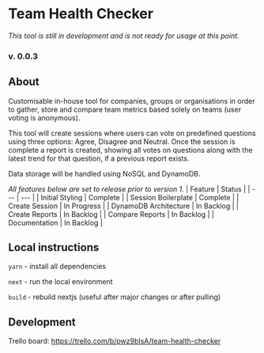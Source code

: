 # Team Health Checker
_This tool is still in development and is not ready for usage at this point._

### v. 0.0.3

## About

Customisable in-house tool for companies, groups or organisations in order to gather, store and compare team metrics based solely on teams (user voting is anonymous).

This tool will create sessions where users can vote on predefined questions using three options: Agree, Disagree and Neutral.
Once the session is complete a report is created, showing all votes on questions along with the latest trend for that question, if a previous report exists.

Data storage will be handled using NoSQL and DynamoDB.

_All features below are set to release prior to version 1._
| Feature | Status |
| --- | --- |
| Initial Styling | Complete |
|  Session Boilerplate | Complete |
| Create Session | In Progress |
| DynamoDB Architecture | In Backlog |
| Create Reports | In Backlog |
| Compare Reports | In Backlog |
| Documentation | In Backlog |


## Local instructions

`yarn` - install all dependencies

`next` - run the local environment

`build` - rebuild nextjs (useful after major changes or after pulling)

## Development

Trello board: https://trello.com/b/pwz9bIsA/team-health-checker
